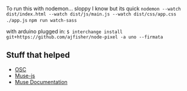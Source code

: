 To run this with nodemon... sloppy I know but its quick
``nodemon --watch dist/index.html --watch dist/js/main.js --watch dist/css/app.css ./app.js``
``npm run watch-sass``

with arduino plugged in:
``$ interchange install git+https://github.com/ajfisher/node-pixel -a uno --firmata ``

## Stuff that helped
* [OSC](https://github.com/colinbdclark/osc.js/)
* [Muse-js](https://github.com/urish/muse-js)
* [Muse Documentation](http://developer.choosemuse.com/research-tools/available-data)

